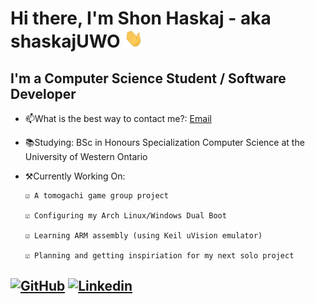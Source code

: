 # Hi there, I'm Shon Haskaj - aka shaskajUWO <img width="30px" height="30" src="https://github.com/SatYu26/SatYu26/raw/master/Assets/Hi.gif"/>

## I'm a Computer Science Student / Software Developer
- 📫What is the best way to contact me?: [Email](shon.haskaj45@gmail.com) 
- 📚Studying: BSc in Honours Specialization Computer Science at the University of Western Ontario
- ⚒️Currently Working On:

      ☑️ A tomogachi game group project
  
      ☑️ Configuring my Arch Linux/Windows Dual Boot

      ☑️ Learning ARM assembly (using Keil uVision emulator)

      ☑️ Planning and getting inspiriation for my next solo project 

[![GitHub](https://img.shields.io/badge/Github-100000?style=for-the-badge&logo=github&logoColor=white)](https://github.com/shaskajUWO/shaskajUWO)
[![Linkedin](https://img.shields.io/badge/Linkedin-0077B5?style=for-the-badge&logo=linkedin&logoColor=white)](https://www.linkedin.com/in/shonh/)
---


